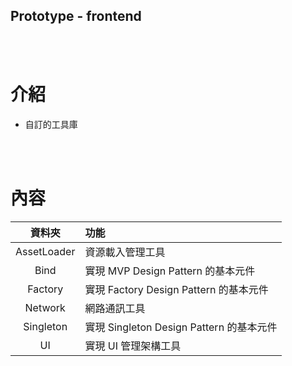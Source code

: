 ## Prototype - frontend

<br><br>

# 介紹

- 自訂的工具庫

<br><br>

# 內容

| 資料夾 | 功能 |
|:-:|:--|
|AssetLoader|資源載入管理工具|
|Bind|實現 MVP Design Pattern 的基本元件|
|Factory|實現 Factory Design Pattern 的基本元件|
|Network|網路通訊工具|
|Singleton|實現 Singleton Design Pattern 的基本元件|
|UI|實現 UI 管理架構工具|
    
